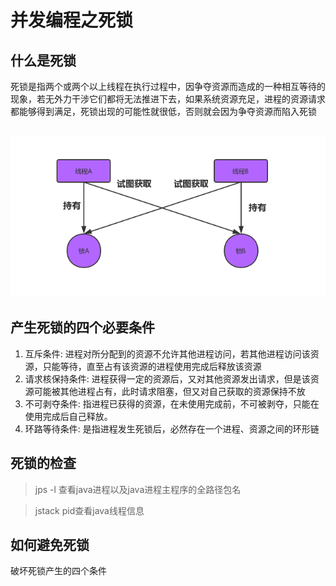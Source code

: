 # 并发编程之死锁

## 什么是死锁

​	死锁是指两个或两个以上线程在执行过程中，因争夺资源而造成的一种相互等待的现象，若无外力干涉它们都将无法推进下去，如果系统资源充足，进程的资源请求都能够得到满足，死锁出现的可能性就很低，否则就会因为争夺资源而陷入死锁

​	![死锁](./images/dead_lock.png)

## 产生死锁的四个必要条件

1. 互斥条件: 进程对所分配到的资源不允许其他进程访问，若其他进程访问该资源，只能等待，直至占有该资源的进程使用完成后释放该资源
2. 请求核保持条件: 进程获得一定的资源后，又对其他资源发出请求，但是该资源可能被其他进程占有，此时请求阻塞，但又对自己获取的资源保持不放
3. 不可剥夺条件: 指进程已获得的资源，在未使用完成前，不可被剥夺，只能在使用完成后自己释放。
4. 环路等待条件: 是指进程发生死锁后，必然存在一个进程、资源之间的环形链



## 死锁的检查

> jps -l 查看java进程以及java进程主程序的全路径包名

> jstack pid查看java线程信息



## 如何避免死锁

破坏死锁产生的四个条件

